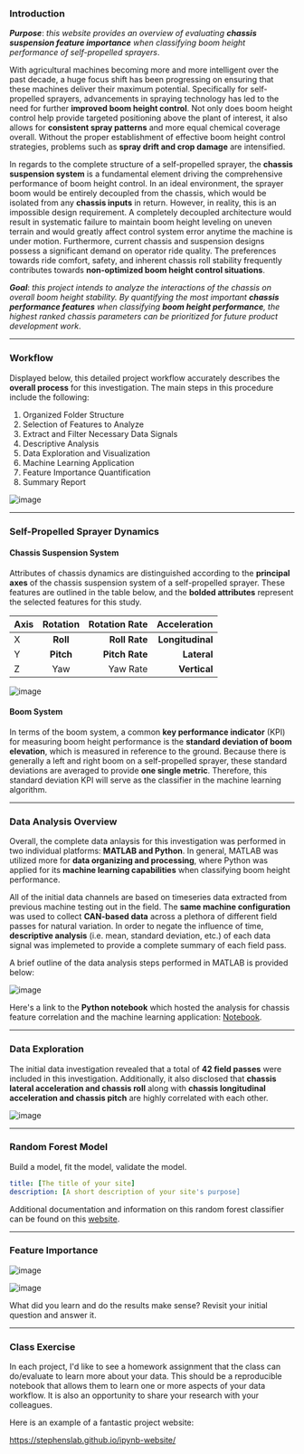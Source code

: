 ### Introduction

**_Purpose_**: _this website provides an overview of evaluating **chassis suspension feature importance** when classifying boom height performance of self-propelled sprayers_.

With agricultural machines becoming more and more intelligent over the past decade, a huge focus shift has been progressing on ensuring that these machines deliver their maximum potential.  Specifically for self-propelled sprayers, advancements in spraying technology has led to the need for further **improved boom height control**.  Not only does boom height control help provide targeted positioning above the plant of interest, it also allows for **consistent spray patterns** and more equal chemical coverage overall.  Without the proper establishment of effective boom height control strategies, problems such as **spray drift and crop damage** are intensified.

In regards to the complete structure of a self-propelled sprayer, the **chassis suspension system** is a fundamental element driving the comprehensive performance of boom height control.  In an ideal environment, the sprayer boom would be entirely decoupled from the chassis, which would be isolated from any **chassis inputs** in return.  However, in reality, this is an impossible design requirement.  A completely decoupled architecture would result in systematic failure to maintain boom height leveling on uneven terrain and would greatly affect control system error anytime the machine is under motion.  Furthermore, current chassis and suspension designs possess a significant demand on operator ride quality.  The preferences towards ride comfort, safety, and inherent chassis roll stability frequently contributes towards **non-optimized boom height control situations**.

**_Goal_**: _this project intends to analyze the interactions of the chassis on overall boom height stability.  By quantifying the most important **chassis performance features** when classifying **boom height performance**, the highest ranked chassis parameters can be prioritized for future product development work_.  

***

### Workflow

Displayed below, this detailed project workflow accurately describes the **overall process** for this investigation.  The main steps in this procedure include the following:

1. Organized Folder Structure
2. Selection of Features to Analyze
3.  Extract and Filter Necessary Data Signals
4.  Descriptive Analysis
5.  Data Exploration and Visualization
6.  Machine Learning Application
7.  Feature Importance Quantification
8.  Summary Report

![image](PNG/updated_project_workflow.PNG "Workflow Diagram")

***

### Self-Propelled Sprayer Dynamics

#### Chassis Suspension System

Attributes of chassis dynamics are distinguished according to the **principal axes** of the chassis suspension system of a self-propelled sprayer.  These features are outlined in the table below, and the **bolded attributes** represent the selected features for this study.

| Axis | Rotation | Rotation Rate  |  Acceleration   |
| ------------- |:-------------:| -----:| -----:|
| X | **Roll**  | **Roll Rate** | **Longitudinal**  |
| Y | **Pitch** | **Pitch Rate** |  **Lateral**  |
| Z | Yaw   | Yaw Rate |  **Vertical**  |

![image](PNG/Sprayer_System_Diagram.PNG "System Diagram")

#### Boom System

In terms of the boom system, a common **key performance indicator** (KPI) for measuring boom height performance is the **standard deviation of boom elevation**, which is measured in reference to the ground.  Because there is generally a left and right boom on a self-propelled sprayer, these standard deviations are averaged to provide **one single metric**.  Therefore, this standard deviation KPI will serve as the classifier in the machine learning algorithm. 

***

### Data Analysis Overview

Overall, the complete data anlaysis for this investigation was performed in two individual platforms: **MATLAB and Python**.  In general, MATLAB was utilized more for **data organizing and processing**, where Python was applied for its **machine learning capabilities** when classifying boom height performance.

All of the initial data channels are based on timeseries data extracted from previous machine testing out in the field.  The **same machine configuration** was used to collect **CAN-based data** across a plethora of different field passes for natural variation.  In order to negate the influence of time, **descriptive analysis** (i.e. mean, standard deviation, etc.) of each data signal was implemeted to provide a complete summary of each field pass.

A brief outline of the data analysis steps performed in MATLAB is provided below:  

![image](PNG/Matlab_Code_Outline.PNG "MATLAB Code Outline")

Here's a link to the **Python notebook** which hosted the analysis for chassis feature correlation and the machine learning application: [Notebook](https://nbviewer.jupyter.org/github/badams97/Sprayer_Chassis_Features/blob/master/ABE%20516%20Project%20-%20Bailey%20Adams.ipynb).

***

### Data Exploration

The initial data investigation revealed that a total of **42 field passes** were included in this investigation.  Additionally, it also disclosed that **chassis lateral acceleration and chassis roll** along with **chassis longitudinal acceleration and chassis pitch** are highly correlated with each other.

![image](PNG/Correlation_Plot.PNG "Feature Correlation Plot")

***

### Random Forest Model

Build a model, fit the model, validate the model.

```yml
title: [The title of your site]
description: [A short description of your site's purpose]
```

Additional documentation and information on this random forest classifier can be found on this [website](https://scikit-learn.org/stable/modules/generated/sklearn.ensemble.RandomForestClassifier.html).

***

### Feature Importance

![image](PNG/Feature_Importance.PNG "Feature Importance")

![image](PNG/Tree_Visual.PNG "Decision Tree Visual")

What did you learn and do the results make sense?  Revisit your initial question and answer it.

***

### Class Exercise

In each project, I'd like to see a homework assignment that the class can do/evaluate to learn more about your data.  This should be a reproducible notebook that allows them to learn one or more aspects of your data workflow.  It is also an opportunity to share your research with your colleagues.

Here is an example of a fantastic project website:

https://stephenslab.github.io/ipynb-website/
